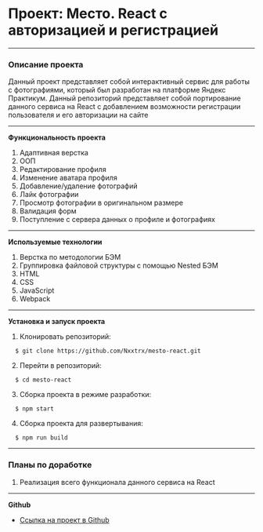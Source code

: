 # Проект: Место. React с авторизацией и регистрацией

------------------------------------------------------------------------

### Описание проекта

Данный проект представляет собой интерактивный сервис для работы с фотографиями, который был разработан на платформе Яндекс Практикум. Данный репозиторий представляет собой портирование данного сервиса на React c добавлением возможности регистрации пользователя и его авторизации на сайте

------------------------------------------------------------------------

**Функциональность проекта**

1. Адаптивная верстка
2. ООП
3. Редактирование профиля
4. Изменение аватара профиля
5. Добавление/удаление фотографий
6. Лайк фотографии
7. Просмотр фотографии в оригинальном размере
8. Валидация форм
9. Поступление с сервера данных о профиле и фотографиях

------------------------------------------------------------------------

**Используемые технологии**

1. Верстка по методологии БЭМ
2. Группировка файловой структуры с помощью Nested БЭМ
3. HTML
4. CSS
5. JavaScript
6. Webpack

------------------------------------------------------------------------

**Установка и запуск проекта**

1. Клонировать репозиторий:
```
  $ git clone https://github.com/Nxxtrx/mesto-react.git
```
2. Перейти в репозиторий:
```
  $ cd mesto-react
```
3. Сборка проекта в режиме разработки:
```
  $ npm start
```
4. Сборка проекта для развертывания:
```
  $ npm run build
```

------------------------------------------------------------------------

### Планы по доработке

1. Реализация всего функционала данного сервиса на React

------------------------------------------------------------------------

**Github**

* [Ссылка на проект в Github](https://nxxtrx.github.io/react-mesto-auth/)
